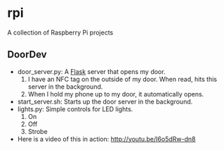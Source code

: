 rpi
===

A collection of Raspberry Pi projects

DoorDev
-------
* door_server.py: A [Flask](http://flask.pocoo.org/) server that opens my door.
    1. I have an NFC tag on the outside of my door. When read, hits this server in the background.
    2. When I hold my phone up to my door, it automatically opens.
* start_server.sh: Starts up the door server in the background.
* lights.py: Simple controls for LED lights.
    1. On
    2. Off
    3. Strobe
* Here is a video of this in action: http://youtu.be/I6o5dRw-dn8
